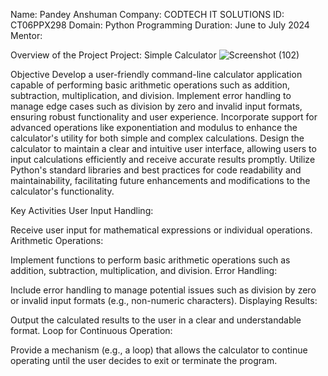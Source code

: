 Name: Pandey Anshuman
Company: CODTECH IT SOLUTIONS
ID: CT06PPX298
Domain: Python Programming
Duration: June to July 2024
Mentor: 

Overview of the Project
Project: Simple Calculator
![Screenshot (102)](https://github.com/annshumann/CODTECH-Task_1/assets/173528493/c9fcf117-42d3-4ddf-adc6-b0cae78f229e)


Objective
Develop a user-friendly command-line calculator application capable of performing basic arithmetic operations such as addition, subtraction, multiplication, and division.
Implement error handling to manage edge cases such as division by zero and invalid input formats, ensuring robust functionality and user experience.
Incorporate support for advanced operations like exponentiation and modulus to enhance the calculator's utility for both simple and complex calculations.
Design the calculator to maintain a clear and intuitive user interface, allowing users to input calculations efficiently and receive accurate results promptly.
Utilize Python's standard libraries and best practices for code readability and maintainability, facilitating future enhancements and modifications to the calculator's functionality.

Key Activities
User Input Handling:

Receive user input for mathematical expressions or individual operations.
Arithmetic Operations:

Implement functions to perform basic arithmetic operations such as addition, subtraction, multiplication, and division.
Error Handling:

Include error handling to manage potential issues such as division by zero or invalid input formats (e.g., non-numeric characters).
Displaying Results:

Output the calculated results to the user in a clear and understandable format.
Loop for Continuous Operation:

Provide a mechanism (e.g., a loop) that allows the calculator to continue operating until the user decides to exit or terminate the program.

